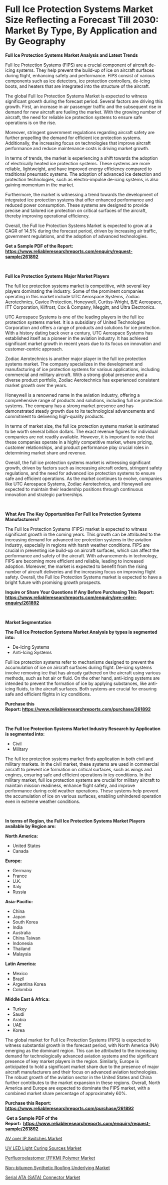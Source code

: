 <p><h1>Full Ice Protection Systems Market Size Reflecting a Forecast Till 2030: Market By Type, By Application and By Geography</h1></p><p><strong>Full Ice Protection Systems Market Analysis and Latest Trends</strong></p>
<p><p>Full Ice Protection Systems (FIPS) are a crucial component of aircraft de-icing systems. They help prevent the build-up of ice on aircraft surfaces during flight, enhancing safety and performance. FIPS consist of various components such as ice detectors, ice protection controllers, de-icing boots, and heaters that are integrated into the structure of the aircraft.</p><p>The global Full Ice Protection Systems Market is expected to witness significant growth during the forecast period. Several factors are driving this growth. First, an increase in air passenger traffic and the subsequent rise in demand for new aircraft are fueling the market. With the growing number of aircraft, the need for reliable ice protection systems to ensure safe operations is on the rise.</p><p>Moreover, stringent government regulations regarding aircraft safety are further propelling the demand for efficient ice protection systems. Additionally, the increasing focus on technologies that improve aircraft performance and reduce maintenance costs is driving market growth.</p><p>In terms of trends, the market is experiencing a shift towards the adoption of electrically heated ice protection systems. These systems are more reliable, lightweight, and have improved energy efficiency compared to traditional pneumatic systems. The adoption of advanced ice detection and protection technologies, such as electro-impulse de-icing systems, is also gaining momentum in the market.</p><p>Furthermore, the market is witnessing a trend towards the development of integrated ice protection systems that offer enhanced performance and reduced power consumption. These systems are designed to provide precise and tailored ice protection on critical surfaces of the aircraft, thereby improving operational efficiency.</p><p>Overall, the Full Ice Protection Systems Market is expected to grow at a CAGR of 14.5% during the forecast period, driven by increasing air traffic, government regulations, and the adoption of advanced technologies.</p></p>
<p><strong>Get a Sample PDF of the Report:&nbsp; <a href="https://www.reliableresearchreports.com/enquiry/request-sample/261892">https://www.reliableresearchreports.com/enquiry/request-sample/261892</a></strong></p>
<p>&nbsp;</p>
<p><strong>Full Ice Protection Systems Major Market Players</strong></p>
<p><p>The full ice protection systems market is competitive, with several key players dominating the industry. Some of the prominent companies operating in this market include UTC Aerospace Systems, Zodiac Aerotechnics, Cavice Protection, Honeywell, Curtiss-Wright, B/E Aerospace, ITT Corporation, Kilfrost, Cox & Company, Meggitt, and Ultra Electronics.</p><p>UTC Aerospace Systems is one of the leading players in the full ice protection systems market. It is a subsidiary of United Technologies Corporation and offers a range of products and solutions for ice protection. With a history dating back over a century, UTC Aerospace Systems has established itself as a pioneer in the aviation industry. It has achieved significant market growth in recent years due to its focus on innovation and customer-centric approach.</p><p>Zodiac Aerotechnics is another major player in the full ice protection systems market. The company specializes in the development and manufacturing of ice protection systems for various applications, including commercial and military aircraft. With a strong global presence and a diverse product portfolio, Zodiac Aerotechnics has experienced consistent market growth over the years.</p><p>Honeywell is a renowned name in the aviation industry, offering a comprehensive range of products and solutions, including full ice protection systems. The company has a strong market presence and has demonstrated steady growth due to its technological advancements and commitment to delivering high-quality products.</p><p>In terms of market size, the full ice protection systems market is estimated to be worth several billion dollars. The exact revenue figures for individual companies are not readily available. However, it is important to note that these companies operate in a highly competitive market, where pricing, customer relationships, and product performance play crucial roles in determining market share and revenue.</p><p>Overall, the full ice protection systems market is witnessing significant growth, driven by factors such as increasing aircraft orders, stringent safety regulations, and the need for advanced ice protection systems to ensure safe and efficient operations. As the market continues to evolve, companies like UTC Aerospace Systems, Zodiac Aerotechnics, and Honeywell are expected to maintain their leadership positions through continuous innovation and strategic partnerships.</p></p>
<p>&nbsp;</p>
<p><strong>What Are The Key Opportunities For Full Ice Protection Systems Manufacturers?</strong></p>
<p><p>The Full Ice Protection Systems (FIPS) market is expected to witness significant growth in the coming years. This growth can be attributed to the increasing demand for advanced ice protection systems in the aviation industry, especially in regions with harsh weather conditions. FIPS are crucial in preventing ice build-up on aircraft surfaces, which can affect the performance and safety of the aircraft. With advancements in technology, FIPS are becoming more efficient and reliable, leading to increased adoption. Moreover, the market is expected to benefit from the rising number of aircraft deliveries and the increasing focus on improving flight safety. Overall, the Full Ice Protection Systems market is expected to have a bright future with promising growth prospects.</p></p>
<p><strong>Inquire or Share Your Questions If Any Before Purchasing This Report: <a href="https://www.reliableresearchreports.com/enquiry/pre-order-enquiry/261892">https://www.reliableresearchreports.com/enquiry/pre-order-enquiry/261892</a></strong></p>
<p>&nbsp;</p>
<p><strong>Market Segmentation</strong></p>
<p><strong>The Full Ice Protection Systems Market Analysis by types is segmented into:</strong></p>
<p><ul><li>De-Icing Systems</li><li>Anti-Icing Systems</li></ul></p>
<p><p>Full ice protection systems refer to mechanisms designed to prevent the accumulation of ice on aircraft surfaces during flight. De-icing systems involve removing ice that has already gathered on the aircraft using various methods, such as hot air or fluid. On the other hand, anti-icing systems are intended to prevent the formation of ice by applying substances, like anti-icing fluids, to the aircraft surfaces. Both systems are crucial for ensuring safe and efficient flights in icy conditions.</p></p>
<p><strong>Purchase this Report:&nbsp;<a href="https://www.reliableresearchreports.com/purchase/261892">https://www.reliableresearchreports.com/purchase/261892</a></strong></p>
<p>&nbsp;</p>
<p><strong>The Full Ice Protection Systems Market Industry Research by Application is segmented into:</strong></p>
<p><ul><li>Civil</li><li>Military</li></ul></p>
<p><p>The full ice protection systems market finds application in both civil and military markets. In the civil market, these systems are used in commercial aircraft to prevent ice formation on critical surfaces, such as wings and engines, ensuring safe and efficient operations in icy conditions. In the military market, full ice protection systems are crucial for military aircraft to maintain mission readiness, enhance flight safety, and improve performance during cold weather operations. These systems help prevent the accumulation of ice on various surfaces, enabling unhindered operation even in extreme weather conditions.</p></p>
<p>&nbsp;</p>
<p><strong>In terms of Region, the Full Ice Protection Systems Market Players available by Region are:</strong></p>
<p>
    <p> <strong> North America: </strong>
        <ul>
            <li>United States</li>
            <li>Canada</li>
        </ul>
        </p> 
    <p> <strong> Europe: </strong>
        <ul>
            <li>Germany</li>
            <li>France</li>
            <li>U.K.</li>
            <li>Italy</li>
            <li>Russia</li>
        </ul>
        </p> 
    <p> <strong> Asia-Pacific: </strong>
        <ul>
            <li>China</li>
            <li>Japan</li>
            <li>South Korea</li>
            <li>India</li>
            <li>Australia</li>
            <li>China Taiwan</li>
            <li>Indonesia</li>
            <li>Thailand</li>
            <li>Malaysia</li>
        </ul>
        </p> 
    <p> <strong> Latin America: </strong>
        <ul>
            <li>Mexico</li>
            <li>Brazil</li>
            <li>Argentina Korea</li>
            <li>Colombia</li>
        </ul>
        </p> 
    <p> <strong> Middle East & Africa: </strong>
        <ul>
            <li>Turkey</li>
            <li>Saudi</li>
            <li>Arabia</li>
            <li>UAE</li>
            <li>Korea</li>
        </ul>
    </p>
    </p>
<p><p>The global market for Full Ice Protection Systems (FIPS) is expected to witness substantial growth in the forecast period, with North America (NA) emerging as the dominant region. This can be attributed to the increasing demand for technologically advanced aviation systems and the significant presence of key market players in the region. Similarly, Europe is anticipated to hold a significant market share due to the presence of major aircraft manufacturers and their focus on advanced aviation technologies. The robust growth of the aviation sector in the United States and China further contributes to the market expansion in these regions. Overall, North America and Europe are expected to dominate the FIPS market, with a combined market share percentage of approximately 60%.</p></p>
<p><strong>Purchase this Report: <a href="https://www.reliableresearchreports.com/purchase/261892">https://www.reliableresearchreports.com/purchase/261892</a></strong></p>
<p>&nbsp;<strong>Get a Sample PDF of the Report:&nbsp;&nbsp;<a href="https://www.reliableresearchreports.com/enquiry/request-sample/261892">https://www.reliableresearchreports.com/enquiry/request-sample/261892</a></strong></p>
<p><strong></strong></p>
<p><p><a href="https://www.linkedin.com/pulse/av-over-ip-switches-market-size-share-global-analysis-report-6mp5e/">AV over IP Switches Market</a></p><p><a href="https://www.linkedin.com/pulse/uv-led-light-curing-sources-market-insights-players-forecast-sjo0e/">UV LED Light Curing Sources Market</a></p><p><a href="https://medium.com/@besaagolli28/perfluoroelastomer-ffkm-polymer-market-exploring-market-share-market-trends-and-future-growth-fa631ad47175">Perfluoroelastomer (FFKM) Polymer Market</a></p><p><a href="https://medium.com/@albanaduro2018/decoding-non-bitumen-synthetic-roofing-underlying-market-metrics-market-share-trends-and-growth-da39b506e3ae">Non-bitumen Synthetic Roofing Underlying Market</a></p><p><a href="https://www.linkedin.com/pulse/serial-ata-sata-connector-market-share-amp-new-trends-analysis-8tfde/">Serial ATA (SATA) Connector Market</a></p></p>